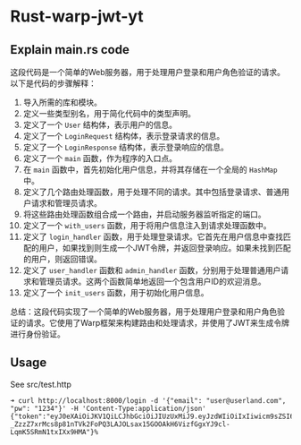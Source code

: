 # Rust-warp-jwt-yt

## Explain main.rs code

这段代码是一个简单的Web服务器，用于处理用户登录和用户角色验证的请求。以下是代码的步骤解释：

1. 导入所需的库和模块。
2. 定义一些类型别名，用于简化代码中的类型声明。
3. 定义了一个 `User` 结构体，表示用户的信息。
4. 定义了一个 `LoginRequest` 结构体，表示登录请求的信息。
5. 定义了一个 `LoginResponse` 结构体，表示登录响应的信息。
6. 定义了一个 `main` 函数，作为程序的入口点。
7. 在 `main` 函数中，首先初始化用户信息，并将其存储在一个全局的 `HashMap` 中。
8. 定义了几个路由处理函数，用于处理不同的请求。其中包括登录请求、普通用户请求和管理员请求。
9. 将这些路由处理函数组合成一个路由，并启动服务器监听指定的端口。
10. 定义了一个 `with_users` 函数，用于将用户信息注入到请求处理函数中。
11. 定义了 `login_handler` 函数，用于处理登录请求。它首先在用户信息中查找匹配的用户，如果找到则生成一个JWT令牌，并返回登录响应。如果未找到匹配的用户，则返回错误。
12. 定义了 `user_handler` 函数和 `admin_handler` 函数，分别用于处理普通用户请求和管理员请求。这两个函数简单地返回一个包含用户ID的欢迎消息。
13. 定义了一个 `init_users` 函数，用于初始化用户信息。

总结：这段代码实现了一个简单的Web服务器，用于处理用户登录和用户角色验证的请求。它使用了Warp框架来构建路由和处理请求，并使用了JWT来生成令牌进行身份验证。

## Usage

See src/test.http

```shell
➜ curl http://localhost:8000/login -d '{"email": "user@userland.com", "pw": "1234"}' -H 'Content-Type:application/json'
{"token":"eyJ0eXAiOiJKV1QiLCJhbGciOiJIUzUxMiJ9.eyJzdWIiOiIxIiwicm9sZSI6IlVzZXIiLCJleHAiOjE2OTYwNjM1OTd9.aVMRjmRFk6L-_ZzzZ7xrMcs8p81nTVk2FoPQ3LAJOLsax15GOOAkH6VizfGgxYJ9cl-LqmK5SRmN1txIXx9HMA"}%
